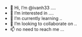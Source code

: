 - 👋 Hi, I’m @ivanh33 ....
- 👀 I’m interested in ....
- 🌱 I’m currently learning ..
- 💞️ I’m looking to collaborate on ..
- 📫 no need to reach me ...


<!---
ivanh33/ivanh33 is a ✨ special ✨ repository because its `README.md` (this file) appears on your GitHub profile.
You can click the Preview link to take a look at your changes.
--->
